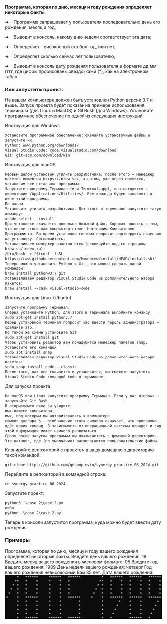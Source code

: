 **Программа, которая по дню, месяцу и году рождения определяет некоторые факты**

➔    Программа запрашивает у пользователя последовательно день его рождения, месяц и год;

➔    Выводит в консоль, какому дню недели соответствует эта дата;

➔    Определяет - високосный это был год, или нет;

➔    Определяет сколько сейчас лет пользователю;

➔    Выводит в консоль дату рождения пользователя в формате дд мм гггг, где цифры прорисованы звёздочками (*), как на электронном табло.

### Как запустить проект:

На вашем компьютере должен быть установлен Python версии 3.7 и выше.
Запуск проекта будет показан на примере использования терминала (для Linux и MacOS) и Git Bush (для Windows).
Установите программное обеспечение по одной из следующих инструкций:

Инструкция для Windows
```
Установите программное обеспечение: скачайте установочные файлы и запустите их.
Python: www.python.org/downloads/
Visual Studio Code: code.visualstudio.com/download
Git: git-scm.com/download/win
```
Инструкция для macOS
```
Первым делом установим утилиты разработчика, после этого — менеджер пакетов Homebrew https://brew.sh/, а потом, уже через HomeBrew, установим все остальные программы.
Запустите программу Терминал (или Terminal.app), она находится в директории /Applications/Utilities/. Все команды будем выполнять в окне этой программы.
По шагам
Установите утилиты разработчика. Для этого в терминале запустите такую команду:
xcode-select --install
При установке скачается довольно большой файл. Хорошая новость в том, что после этого ваш компьютер станет Настоящим Компьютером Программиста. Во время установки система попросит подтвердить лицензию на установку. Соглашайтесь.
Устанавливаем менеджер пакетов brew (скопируйте код со страницы brew.sh/index_ru):
/bin/bash -c "$(curl -fsSL https://raw.githubusercontent.com/Homebrew/install/HEAD/install.sh)"
Теперь можно установить Python и Git, это можно сделать одной командой:
brew install python@3.7 git
Устанавливаем редактор Visual Studio Code из дополнительного набора пакетов:
brew install --cask visual-studio-code
```
Инструкция для Linux (Ubuntu)
```
Запустите программу Терминал.
Сперва установите Python, для этого в терминале выполните команду
sudo apt-get install python3.7 
Перед установкой терминал попросит вас ввести пароль администратора — сделайте это.
По такой же схеме установите Git
sudo apt-get install git 
Чтобы установить редактор вам понадобится менеджер пакетов snap. Установите его командой
sudo apt install snap 
Устанавливаем редактор Visual Studio Code из дополнительного набора пакетов:
sudo snap install code --classic 
После того, как всё скачается и установится, вы сможете запустить Visual Studio Code командой code в терминале.
```

Для запуска проекта 
```
На macOS или Linux запустите программу Терминал. Если у вас Windows — запускайте Git Bash.
В открывшемся окне вы увидите:
имя вашего компьютера,
имя, под которым вы авторизовались в компьютере
символ доллара $ — отображение этого символа означает, что программа ждёт ваших команд. В зависимости от операционной системы порядок и вид этой информации может немного различаться
Сразу после запуска программы вы оказываетесь в домашней директории. Это каталог, где (по умолчанию) располагаются пользовательские файлы.
```
Клонируйте репозиторий с проектом в вашу домашнюю директорию такой командой:
```
git clone https://github.com/genpoplevin/synergy_practice_06_2024.git
```

Перейдите в репозиторий в командной строке:
```
cd synergy_practice_06_2024
```


Запустите проект:

```
python3 .\case_2\case_2.py
либо
python .\case_2\case_2.py
```
Теперь в консоли запустится программа, куда можно будет ввести дату рождения

### Примеры

Программа, которая по дню, месяцу и году вашего рождения определяет некоторые факты.
Введите день вашего рождения: 18
Введите месяц вашего рождения в числовом формате: 05
Введите год вашего рождения: 1989
День недели вашего рождения: четверг
Год вашего рождения невисокосный
Вам 35 лет.
Дата вашего рождения:
![alt text](image.png)




